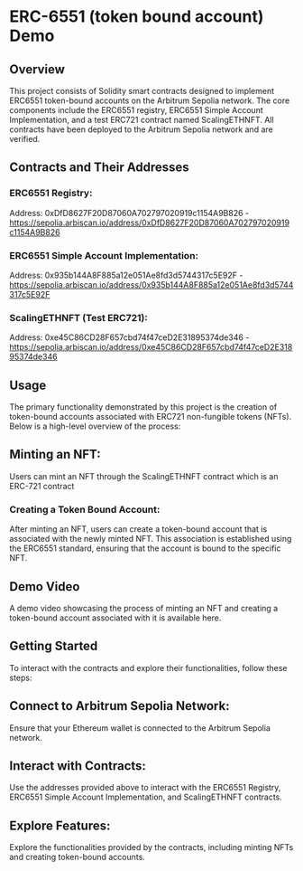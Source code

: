 # ERC-6551 (token bound account) Demo

## Overview
This project consists of Solidity smart contracts designed to implement ERC6551 token-bound accounts on the Arbitrum Sepolia network. The core components include the ERC6551 registry, ERC6551 Simple Account Implementation, and a test ERC721 contract named ScalingETHNFT. All contracts have been deployed to the Arbitrum Sepolia network and are verified.

## Contracts and Their Addresses
### ERC6551 Registry:
Address: 0xDfD8627F20D87060A702797020919c1154A9B826 - https://sepolia.arbiscan.io/address/0xDfD8627F20D87060A702797020919c1154A9B826
### ERC6551 Simple Account Implementation:
Address: 0x935b144A8F885a12e051Ae8fd3d5744317c5E92F - https://sepolia.arbiscan.io/address/0x935b144A8F885a12e051Ae8fd3d5744317c5E92F
### ScalingETHNFT (Test ERC721):
Address: 0xe45C86CD28F657cbd74f47ceD2E31895374de346 - https://sepolia.arbiscan.io/address/0xe45C86CD28F657cbd74f47ceD2E31895374de346

## Usage
The primary functionality demonstrated by this project is the creation of token-bound accounts associated with ERC721 non-fungible tokens (NFTs). Below is a high-level overview of the process:

## Minting an NFT:
Users can mint an NFT through the ScalingETHNFT contract which is an ERC-721 contract

### Creating a Token Bound Account:
After minting an NFT, users can create a token-bound account that is associated with the newly minted NFT.
This association is established using the ERC6551 standard, ensuring that the account is bound to the specific NFT.

## Demo Video
A demo video showcasing the process of minting an NFT and creating a token-bound account associated with it is available here.

## Getting Started
To interact with the contracts and explore their functionalities, follow these steps:

## Connect to Arbitrum Sepolia Network:
Ensure that your Ethereum wallet is connected to the Arbitrum Sepolia network.

## Interact with Contracts:
Use the addresses provided above to interact with the ERC6551 Registry, ERC6551 Simple Account Implementation, and ScalingETHNFT contracts.

## Explore Features:
Explore the functionalities provided by the contracts, including minting NFTs and creating token-bound accounts.

